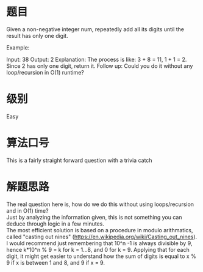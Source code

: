 # 题目
Given a non-negative integer num, repeatedly add all its digits until the result has only one digit.

Example:

Input: 38
Output: 2 
Explanation: The process is like: 3 + 8 = 11, 1 + 1 = 2. 
             Since 2 has only one digit, return it.
Follow up:
Could you do it without any loop/recursion in O(1) runtime?

# 级别 
Easy

# 算法口号
This is a fairly straight forward question with a trivia catch

# 解题思路
The real question here is, how do we do this without using loops/recursion and in O(1) time?  
Just by analyzing the information given, this is not something you can deduce through logic in a few minutes.  
The most efficient solution is based on a procedure in modulo arithmatics, called "casting out nines" (https://en.wikipedia.org/wiki/Casting_out_nines).  
I would recommend just remembering that 10^n -1 is always divisible by 9, hence k*10^n % 9 = k for k = 1...8, and 0 for k = 9.  Applying that for each digit, it might get easier to understand how the sum of digits is equal to x % 9 if x is between 1 and 8, and 9 if x = 9.